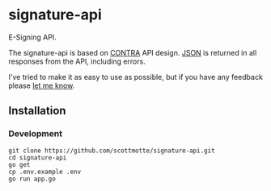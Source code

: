 # signature-api

E-Signing API.

The signature-api is based on [CONTRA]() API design. [JSON](http://www.json.org) is returned in all responses from the API, including errors.

I've tried to make it as easy to use as possible, but if you have any feedback please [let me know](mailto:scott@scottmotte.com).

## Installation

### Development

```
git clone https://github.com/scottmotte/signature-api.git
cd signature-api
go get 
cp .env.example .env
go run app.go
```

